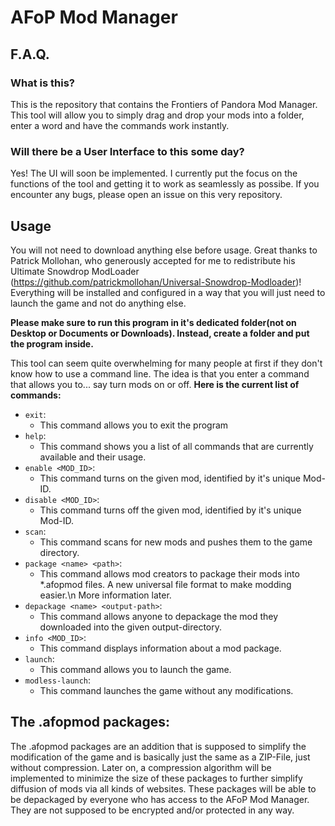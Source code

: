 # AFoP Mod Manager

## F.A.Q.
### What is this?

This is the repository that contains the Frontiers of Pandora Mod Manager.
This tool will allow you to simply drag and drop your mods into a folder, enter a word and have the commands work instantly.

### Will there be a User Interface to this some day?

Yes! The UI will soon be implemented. I currently put the focus on the functions of the tool and getting it to work as seamlessly as possibe.
If you encounter any bugs, please open an issue on this very repository. 

## Usage
You will not need to download anything else before usage. Great thanks to Patrick Mollohan, who generously accepted for me to redistribute his Ultimate Snowdrop ModLoader (https://github.com/patrickmollohan/Universal-Snowdrop-Modloader)!
Everything will be installed and configured in a way that you will just need to launch the game and not do anything else.

**Please make sure to run this program in it's dedicated folder(not on Desktop or Documents or Downloads). Instead, create a folder and put the program inside.**

This tool can seem quite overwhelming for many people at first if they don't know how to use a command line.
The idea is that you enter a command that allows you to... say turn mods on or off. 
**Here is the current list of commands:**
- `exit`:
    * This command allows you to exit the program
- `help`:
    * This command shows you a list of all commands that are currently available and their usage.
- `enable <MOD_ID>`:
    * This command turns on the given mod, identified by it's unique Mod-ID.
- `disable <MOD_ID>`: 
    * This command turns off the given mod, identified by it's unique Mod-ID.
- `scan`:
    * This command scans for new mods and pushes them to the game directory.
- `package <name> <path>`:
    * This command allows mod creators to package their mods into *.afopmod files. A new universal file format to make modding easier.\n
      More information later.
- `depackage <name> <output-path>`:
    * This command allows anyone to depackage the mod they downloaded into the given output-directory.
- `info <MOD_ID>`:
    * This command displays information about a mod package.
- `launch`: 
    * This command allows you to launch the game.
- `modless-launch`:
    * This command launches the game without any modifications.


## The .afopmod packages:
The .afopmod packages are an addition that is supposed to simplify the modification of the game and is basically just the same as a ZIP-File, just without compression.
Later on, a compression algorithm will be implemented to minimize the size of these packages to further simplify diffusion of mods via all kinds of websites.
These packages will be able to be depackaged by everyone who has access to the AFoP Mod Manager. They are not supposed to be encrypted and/or protected in any way.
